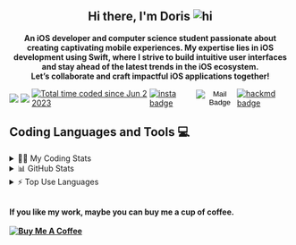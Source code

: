 <h2 align="center">
  <strong>
    Hi there, I'm Doris 
    <img src="https://user-images.githubusercontent.com/1303154/88677602-1635ba80-d120-11ea-84d8-d263ba5fc3c0.gif" width="28px" height="28px" alt="hi">
  </strong>
</h2>

<p align="center">
  <strong>
    An iOS developer and computer science student passionate about creating captivating mobile experiences. My expertise lies in iOS development using Swift, where I strive to build intuitive user interfaces and stay ahead of the latest trends in the iOS ecosystem. </br>Let’s collaborate and craft impactful iOS applications together!
  </strong>
</p>

<div style="display: flex; align-items: center;">

  <img src="http://img.shields.io/badge/Code%20Time-5%20hrs%2020%20mins-blue">
  <span style="margin-right: 4px;"></span>
  <img src="http://img.shields.io/badge/Profile%20Views-316-blue">
  <span style="margin-right: 4px;"></span>
  <a href="https://wakatime.com/@d27a07f2-8cfe-4db0-bd50-e86889bf80e8?style=social">
  <img 
        src="https://wakatime.com/badge/user/d27a07f2-8cfe-4db0-bd50-e86889bf80e8.svg" 
        alt="Total time coded since Jun 2 2023" />
  </a>
  <span style="margin-right: 4px;"></span>
  <a href="https://www.instagram.com/dolores_dione/">
  <img src="https://img.shields.io/badge/%20-dolores__dione-e84393?style=flat&labelColor=e84393&logo=instagram&logoColor=white" alt="insta badge">
  </a>
  <span style="margin-right: 4px;"></span>

  <form action="mailto:doris070714@gmail.com" method="get" enctype="text/plain">
    <button type="submit" style="background: transparent; border: none; padding: 0;">
      <img src="https://img.shields.io/badge/%20-doris070714-c0392b?style=flat&labelColor=c0392b&logo=gmail&logoColor=white" alt="Mail Badge">
    </button>
  </form>
  <span style="margin-right: 4px;"></span>
  <a href="https://www.instagram.com/dolores_dione/">
    <img src="https://img.shields.io/badge/%20-%40rizzyD-lightgrey?style=flat&labelColor=lightgrey&logo=mdbook&logoColor=white" alt="hackmd badge">
  </a>
</div>

<h2 align="left">
  <strong>
    Coding Languages and Tools 💻</br>
  </strong>
</h2>

<details>
<summary> 👩‍💻 My Coding Stats</summary>
<!--START_SECTION:waka-->

![Code Time](http://img.shields.io/badge/Code%20Time-5%20hrs%2020%20mins-blue)

![Profile Views](http://img.shields.io/badge/Profile%20Views-316-blue)

**🐱 My GitHub Data**

> 📦 76.9 kB Used in GitHub's Storage
>
> 🏆 54 Contributions in the Year 2023
>
> 🚫 Not Opted to Hire
>
> 📜 5 Public Repositories
>
> 🔑 3 Private Repositories
>
> **I'm an Early 🐤**

```text
🌞 Morning                48 commits          ██░░░░░░░░░░░░░░░░░░░░░░░   09.52 %
🌆 Daytime                366 commits         ██████████████████░░░░░░░   72.62 %
🌃 Evening                70 commits          ███░░░░░░░░░░░░░░░░░░░░░░   13.89 %
🌙 Night                  20 commits          █░░░░░░░░░░░░░░░░░░░░░░░░   03.97 %
```

📅 **I'm Most Productive on Wednesday**

```text
Monday                   124 commits         ██████░░░░░░░░░░░░░░░░░░░   24.60 %
Tuesday                  25 commits          █░░░░░░░░░░░░░░░░░░░░░░░░   04.96 %
Wednesday                154 commits         ████████░░░░░░░░░░░░░░░░░   30.56 %
Thursday                 2 commits           ░░░░░░░░░░░░░░░░░░░░░░░░░   00.40 %
Friday                   51 commits          ███░░░░░░░░░░░░░░░░░░░░░░   10.12 %
Saturday                 116 commits         ██████░░░░░░░░░░░░░░░░░░░   23.02 %
Sunday                   32 commits          ██░░░░░░░░░░░░░░░░░░░░░░░   06.35 %
```

📊 **This Week I Spent My Time On**

```text
🕑︎ Time Zone: Asia/Taipei

💬 Programming Languages:
Markdown                 2 hrs 38 mins       ███████████████░░░░░░░░░░   59.38 %
Text                     40 mins             ████░░░░░░░░░░░░░░░░░░░░░   15.27 %
YAML                     33 mins             ███░░░░░░░░░░░░░░░░░░░░░░   12.61 %
Python                   31 mins             ███░░░░░░░░░░░░░░░░░░░░░░   11.85 %
Git                      2 mins              ░░░░░░░░░░░░░░░░░░░░░░░░░   00.89 %

🔥 Editors:
VS Code                  4 hrs 26 mins       █████████████████████████   100.00 %

🐱‍💻 Projects:
Intro                    2 hrs 39 mins       ███████████████░░░░░░░░░░   60.05 %
yolov5                   53 mins             █████░░░░░░░░░░░░░░░░░░░░   20.17 %
yolov5-master            22 mins             ██░░░░░░░░░░░░░░░░░░░░░░░   08.53 %
Model                    20 mins             ██░░░░░░░░░░░░░░░░░░░░░░░   07.65 %
Data Augmentation        9 mins              █░░░░░░░░░░░░░░░░░░░░░░░░   03.60 %

💻 Operating System:
Mac                      4 hrs 26 mins       █████████████████████████   100.00 %
```

**I Mostly Code in Swift**

```text
Swift                    3 repos             █████████░░░░░░░░░░░░░░░░   37.50 %
C                        2 repos             ██████░░░░░░░░░░░░░░░░░░░   25.00 %
JavaScript               1 repo              ███░░░░░░░░░░░░░░░░░░░░░░   12.50 %
HTML                     1 repo              ███░░░░░░░░░░░░░░░░░░░░░░   12.50 %
Vue                      1 repo              ███░░░░░░░░░░░░░░░░░░░░░░   12.50 %
```

**Timeline**

![Lines of Code chart](https://raw.githubusercontent.com/Doris-WenZiYing/Doris-WenZiYing/main/assets/bar_graph.png)

Last Updated on 06/06/2023 08:10:50 UTC

<!--END_SECTION:waka-->
</details>

<details> 
<summary> 📊 GitHub Stats </summary>
<img src="https://github-readme-stats.vercel.app/api?username=Doris-WenZiYing&show_icons=true&hide_border=true&count_private=true&theme=dark" alt="Doris-WenZiYing"></br>
<img src="https://github-profile-trophy.vercel.app/?username=Doris-WenZiYing&theme=juicyfresh&no-frame=true&column=4&row=3" alt="Doris-WenZiYing"></br>
<img src="https://github-readme-streak-stats.herokuapp.com/?user=Doris-WenZiYing&theme=dark&hide_border=true" alt="Doris-WenZiYing">
</details>

<details>
<summary> ⚡️ Top Use Languages </summary>
<img src="https://github-readme-stats.vercel.app/api/top-langs?username=Doris-WenZiYing&show_icons=true&locale=en&layout=compact&theme=dark&hide_border=true" alt="Doris-WenZiYing">
</details>

<p>
  </br><strong>If you like my work, maybe you can buy me a cup of coffee.</br></br><strong>
  <a href="https://www.buymeacoffee.com/rizzyD" target="_blank">
    <img 
      src="https://cdn.buymeacoffee.com/buttons/v2/default-yellow.png" 
      alt="Buy Me A Coffee" 
      style="height: 60px !important;width: 217px !important;" 
    />
  </a>
</p>
